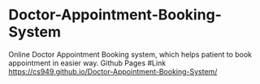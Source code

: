 # Doctor-Appointment-Booking-System
Online Doctor Appointment Booking system, which helps patient to book appointment in easier way.
Github Pages #Link https://cs949.github.io/Doctor-Appointment-Booking-System/
